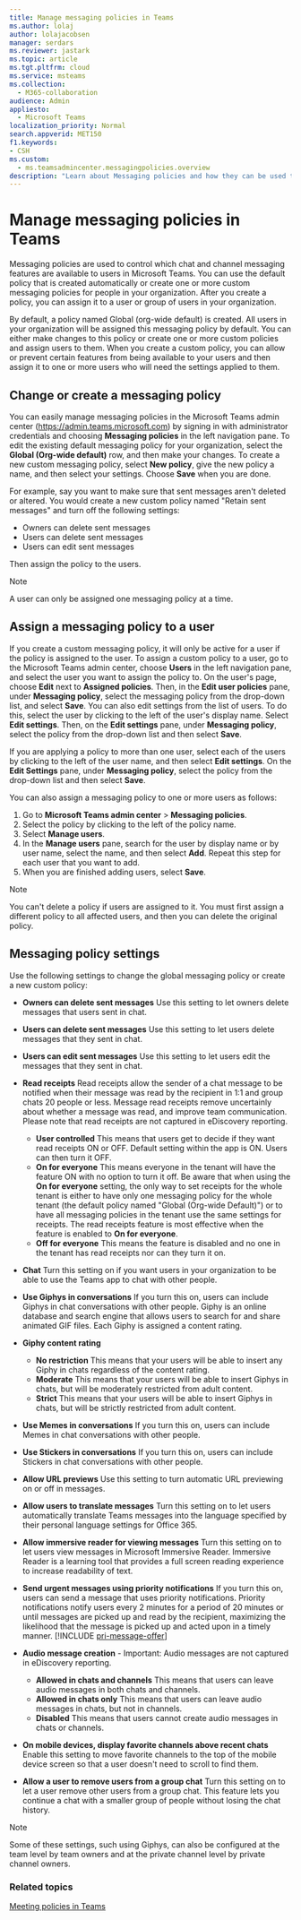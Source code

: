 ```yaml
---
title: Manage messaging policies in Teams
ms.author: lolaj
author: lolajacobsen
manager: serdars
ms.reviewer: jastark
ms.topic: article
ms.tgt.pltfrm: cloud
ms.service: msteams
ms.collection: 
  - M365-collaboration
audience: Admin
appliesto: 
  - Microsoft Teams
localization_priority: Normal
search.appverid: MET150
f1.keywords:
- CSH
ms.custom: 
  - ms.teamsadmincenter.messagingpolicies.overview
description: "Learn about Messaging policies and how they can be used to control chat messaging in Teams."
---
```


# Manage messaging policies in Teams

<!--- Add zone marker here--->

Messaging policies are used to control which chat and channel messaging features are available to users in Microsoft Teams. You can use the default policy that is created automatically or create one or more custom messaging policies for people in your organization. After you create a policy, you can assign it to a user or group of users in your organization.

By default, a policy named Global (org-wide default) is created. All users in your organization will be assigned this messaging policy by default. You can either make changes to this policy or create one or more custom policies and assign users to them. When you create a custom policy, you can allow or prevent certain features from being available to your users and then assign it to one or more users who will need the settings applied to them. 

## Change or create a messaging policy

You can easily manage messaging policies in the Microsoft Teams admin center (https://admin.teams.microsoft.com) by signing in with administrator credentials and choosing **Messaging policies** in the left navigation pane. To edit the existing default messaging policy for your organization, select the **Global (Org-wide default)** row, and then make your changes. To create a new custom messaging policy, select **New policy**, give the new policy a name, and then select your settings. Choose **Save** when you are done.

For example, say you want to make sure that sent messages aren't deleted or altered. You would create a new custom policy named "Retain sent messages" and turn off the following settings:

- Owners can delete sent messages
- Users can delete sent messages
- Users can edit sent messages

Then assign the policy to the users.

> [!NOTE] 
> A user can only be assigned one messaging policy at a time.
 
## Assign a messaging policy to a user

If you create a custom messaging policy, it will only be active for a user if the policy is assigned to the user. To assign a custom policy to a user, go to the Microsoft Teams admin center, choose **Users** in the left navigation pane, and select the user you want to assign the policy to. On the user's page, choose **Edit** next to **Assigned policies**. Then, in the **Edit user policies** pane, under **Messaging policy**, select the messaging policy from the drop-down list, and select **Save**. You can also edit settings from the list of users. To do this, select the user by clicking to the left of the user's display name. Select **Edit settings**. Then, on the **Edit settings** pane, under **Messaging policy**, select the policy from the drop-down list and then select **Save**.

If you are applying a policy to more than one user, select each of the users by clicking to the left of the user name, and then select **Edit settings**. On the **Edit Settings** pane, under **Messaging policy**, select the policy from the drop-down list and then select **Save**.

You can also assign a messaging policy to one or more users as follows:

1. Go to **Microsoft Teams admin center** > **Messaging policies**.
2. Select the policy by clicking to the left of the policy name.
3. Select **Manage users**.
4. In the **Manage users** pane, search for the user by display name or by user name, select the name, and then select **Add**. Repeat this step for each user that you want to add.
5. When you are finished adding users, select **Save**.

> [!NOTE]
> You can't delete a policy if users are assigned to it. You must first assign a different policy to all affected users, and then you can delete the original policy.

<!--- End zone marker here--->

## Messaging policy settings

Use the following settings to change the global messaging policy or create a new custom policy:

- **Owners can delete sent messages**  Use this setting to let owners delete messages that users sent in chat.
- **Users can delete sent messages** Use this setting to let users delete messages that they sent in chat.
- **Users can edit sent messages** Use this setting to let users edit the messages that they sent in chat.
- **Read receipts** Read receipts allow the sender of a chat message to be notified when their message was read by the recipient in 1:1 and group chats 20 people or less. Message read receipts remove uncertainly about whether a message was read, and improve team communication. Please note that read receipts are not captured in eDiscovery reporting.  
    - **User controlled** This means that users get to decide if they want read receipts ON or OFF. Default setting within the app is ON. Users can then turn it OFF. 
    - **On for everyone** This means everyone in the tenant will have the feature ON with no option to turn it off. Be aware that when using the **On for everyone** setting, the only way to set receipts for the whole tenant is either to have only one messaging policy for the whole tenant (the default policy named "Global (Org-wide Default)") or to have all messaging policies in the tenant use the same settings for receipts. The read receipts feature is most effective when the feature is enabled to **On for everyone**.
    - **Off for everyone** This means the feature is disabled and no one in the tenant has read receipts nor can they turn it on. 
<a name="bkchat"> </a>

- **Chat**  Turn this setting on if you want users in your organization to be able to use the Teams app to chat with other people.
- **Use Giphys in conversations**  If you turn this on, users can include Giphys in chat conversations with other people. Giphy is an online database and search engine that allows users to search for and share animated GIF files. Each Giphy is assigned a content rating.
- **Giphy content rating** 
    - **No restriction** This means that your users will be able to insert any Giphy in chats regardless of the content rating.
    - **Moderate**  This means that your users will be able to insert Giphys in chats, but will be moderately restricted from adult content.
    - **Strict**  This means that your users will be able to insert Giphys in chats, but will be strictly restricted from adult content.
- **Use Memes in conversations** If you turn this on, users can include Memes in chat conversations with other people. 
- **Use Stickers in conversations** If you turn this on, users can include Stickers in chat conversations with other people.
- **Allow URL previews** Use this setting to turn automatic URL previewing on or off in messages.
- **Allow users to translate messages** Turn this setting on to let users automatically translate Teams messages into the language specified by their personal language settings for Office 365.
- **Allow immersive reader for viewing messages** Turn this setting on to let users view messages in Microsoft Immersive Reader. Immersive Reader is a learning tool that provides a full screen reading experience to increase readability of text.
- **Send urgent messages using priority notifications** If you turn this on, users can send a message that uses priority notifications. Priority notifications notify users every 2 minutes for a period of 20 minutes or until messages are picked up and read by the recipient, maximizing the likelihood that the message is picked up and acted upon in a timely manner.   [!INCLUDE [pri-message-offer](includes/pri-message-offer.md)]
- **Audio message creation** - Important: Audio messages are not captured in eDiscovery reporting. 
    - **Allowed in chats and channels** This means that users can leave audio messages in both chats and channels.
    - **Allowed in chats only** This means that users can leave audio messages in chats, but not in channels.
    - **Disabled** This means that users cannot create audio messages in chats or channels.  
- **On mobile devices, display favorite channels above recent chats** Enable this setting to move favorite channels to the top of the mobile device screen so that a user doesn't need to scroll to find them. 
- **Allow a user to remove users from a group chat** Turn this setting on to let a user remove other users from a group chat. This feature lets you continue a chat with a smaller group of people without losing the chat history.

> [!NOTE]
> Some of these settings, such using Giphys, can also be configured at the team level by team owners and at the private channel level by private channel owners.

### Related topics
[Meeting policies in Teams](meeting-policies-in-teams.md)

